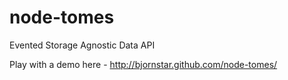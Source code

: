 node-tomes
=========

Evented Storage Agnostic Data API

Play with a demo here - http://bjornstar.github.com/node-tomes/